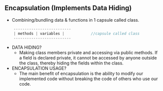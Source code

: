## Encapsulation (Implements Data Hiding)
- Combining/bundling data & functions in 1 capsule called class. 
```c++
    --------------------------
    | methods | variables |            //capsule called class
    --------------------------
```
- DATA HIDING? 
  - Making class members private and accessing via public methods. If a field is declared private, it cannot be accessed by anyone outside the class, thereby hiding the fields within the class.
- ENCAPSULATION USAGE? 
  - The main benefit of encapsulation is the ability to modify our implemented code without breaking the code of others who use our code. 
